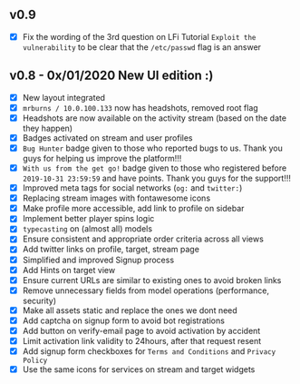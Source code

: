 ## v0.9
* [x] Fix the wording of the 3rd question on LFi Tutorial `Exploit the vulnerability` to be clear that the `/etc/passwd` flag is an answer

## v0.8 - 0x/01/2020 New UI edition :)
* [x] New layout integrated
* [x] `mrburns / 10.0.100.133` now has headshots, removed root flag
* [x] Headshots are now available on the activity stream (based on the date they happen)
* [x] Badges activated on stream and user profiles
* [x] `Bug Hunter` badge given to those who reported bugs to us. Thank you guys for helping us improve the platform!!!
* [x] `With us from the get go!` badge given to those who registered before `2019-10-31 23:59:59` and have points. Thank you guys for the support!!!
* [x] Improved meta tags for social networks (`og:` and `twitter:`)
* [x] Replacing stream images with fontawesome icons
* [x] Make profile more accessible, add link to profile on sidebar
* [x] Implement better player spins logic
* [x] `typecasting` on (almost all) models
* [x] Ensure consistent and appropriate order criteria across all views
* [x] Add twitter links on profile, target, stream page
* [x] Simplified and improved Signup process
* [x] Add Hints on target view
* [x] Ensure current URLs are similar to existing ones to avoid broken links
* [x] Remove unnecessary fields from model operations (performance, security)
* [x] Make all assets static and replace the ones we dont need
* [x] Add captcha on signup form to avoid bot registrations
* [x] Add button on verify-email page to avoid activation by accident
* [x] Limit activation link validity to 24hours, after that request resent
* [x] Add signup form checkboxes for `Terms and Conditions` and `Privacy Policy`
* [x] Use the same icons for services on stream and target widgets

